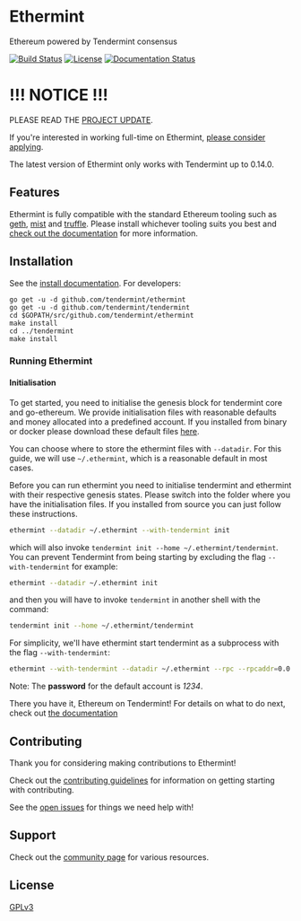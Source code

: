 # Ethermint

Ethereum powered by Tendermint consensus

[![Build Status](https://travis-ci.org/tendermint/ethermint.svg?branch=develop)](https://travis-ci.org/tendermint/ethermint) [![License](https://img.shields.io/badge/license-GPLv3.0%2B-blue.svg)](https://www.gnu.org/licenses/gpl-3.0.html) [![Documentation Status](https://readthedocs.org/projects/ethermint/badge/?version=master)](http://ethermint.readthedocs.io/en/latest/?badge=master)

# !!! NOTICE !!!

PLEASE READ THE [PROJECT
UPDATE](https://github.com/tendermint/ethermint/issues/407).

If you're interested in working full-time on Ethermint, [please consider applying](https://tendermint.com/careers/senior-software-engineer-ethermint).

The latest version of Ethermint only works with Tendermint up to 0.14.0.

## Features

Ethermint is fully compatible with the standard Ethereum tooling such as [geth](https://github.com/ethereum/go-ethereum), [mist](https://github.com/ethereum/mist) and [truffle](https://github.com/trufflesuite/truffle). Please
install whichever tooling suits you best and [check out the documentation](http://ethermint.readthedocs.io/en/master) for more information.

## Installation

See the [install documentation](http://ethermint.readthedocs.io/en/master/getting-started/install.html). For developers:

```
go get -u -d github.com/tendermint/ethermint
go get -u -d github.com/tendermint/tendermint
cd $GOPATH/src/github.com/tendermint/ethermint
make install
cd ../tendermint
make install
```

### Running Ethermint

#### Initialisation
To get started, you need to initialise the genesis block for tendermint core and go-ethereum. We provide initialisation
files with reasonable defaults and money allocated into a predefined account. If you installed from binary or docker
please download these default files [here](https://github.com/tendermint/ethermint/tree/develop/setup).

You can choose where to store the ethermint files with `--datadir`. For this guide, we will use `~/.ethermint`, which is a reasonable default in most cases.

Before you can run ethermint you need to initialise tendermint and ethermint with their respective genesis states.
Please switch into the folder where you have the initialisation files. If you installed from source you can just follow
these instructions.

```bash
ethermint --datadir ~/.ethermint --with-tendermint init
```

which will also invoke `tendermint init --home ~/.ethermint/tendermint`. You can prevent Tendermint from
being starting by excluding the flag `--with-tendermint` for example:

```bash
ethermint --datadir ~/.ethermint init
```

and then you will have to invoke `tendermint` in another shell with the command:

```bash
tendermint init --home ~/.ethermint/tendermint
```

For simplicity, we'll have ethermint start tendermint as a subprocess with the
flag `--with-tendermint`:

```bash
ethermint --with-tendermint --datadir ~/.ethermint --rpc --rpcaddr=0.0.0.0 --ws --wsaddr=0.0.0.0 --rpcapi eth,net,web3,personal,admin
```

Note: The **password** for the default account is *1234*.

There you have it, Ethereum on Tendermint! For details on what to do next,
check out [the documentation](http://ethermint.readthedocs.io/en/master/)

## Contributing

Thank you for considering making contributions to Ethermint!

Check out the [contributing guidelines](.github/CONTRIBUTING.md) for information
on getting starting with contributing.

See the [open issues](https://github.com/tendermint/ethermint/issues) for
things we need help with!

## Support

Check out the [community page](https://tendermint.com/community) for various resources.

## License

[GPLv3](LICENSE)
